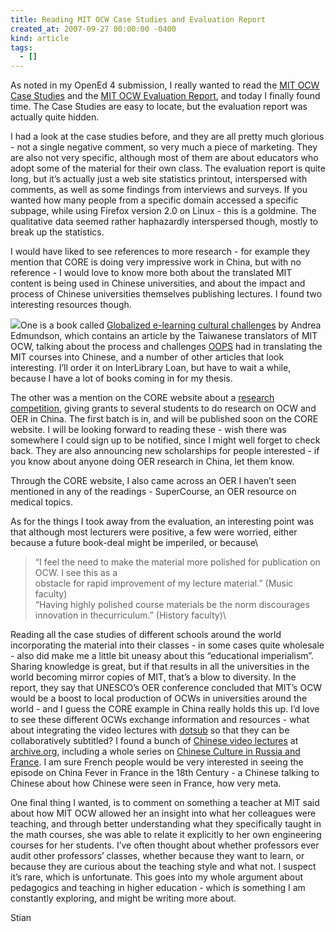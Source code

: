 ```yaml
---
title: Reading MIT OCW Case Studies and Evaluation Report
created_at: 2007-09-27 00:00:00 -0400
kind: article
tags:
  - []
---
```


As noted in my OpenEd 4 submission, I really wanted to read the [MIT OCW
Case Studies](http://ocw.mit.edu/ans7870/global/MITOCW_Case_Studies.pdf)
and the [MIT OCW Evaluation
Report](http://ocw.mit.edu/ans7870/global/05_Prog_Eval_Report_Final.pdf),
and today I finally found time. The Case Studies are easy to locate, but
the evaluation report was actually quite hidden.

I had a look at the case studies before, and they are all pretty much
glorious - not a single negative comment, so very much a piece of
marketing. They are also not very specific, although most of them are
about educators who adopt some of the material for their own class. The
evaluation report is quite long, but it’s actually just a web site
statistics printout, interspersed with comments, as well as some
findings from interviews and surveys. If you wanted how many people from
a specific domain accessed a specific subpage, while using Firefox
version 2.0 on Linux - this is a goldmine. The qualitative data seemed
rather haphazardly interspersed though, mostly to break up the
statistics.

I would have liked to see references to more research - for example they
mention that CORE is doing very impressive work in China, but with no
reference - I would love to know more both about the translated MIT
content is being used in Chinese universities, and about the impact and
process of Chinese universities themselves publishing lectures. I found
two interesting resources though.

![](http://worldcat.org/wcpa/servlet/DCARead?standardNo=1599043017&standardNoType=1)One
is a book called [Globalized e-learning cultural
challenges](http://worldcat.org/oclc/68624107%3Cbr) by Andrea Edmundson,
which contains an article by the Taiwanese translators of MIT OCW,
talking about the process and challenges [OOPS](http://www.myoops.org/)
had in translating the MIT courses into Chinese, and a number of other
articles that look interesting. I’ll order it on InterLibrary Loan, but
have to wait a while, because I have a lot of books coming in for my
thesis.

The other was a mention on the CORE website about a [research
competition](http://www.core.org.cn/en/news/2007/070820.htm), giving
grants to several students to do research on OCW and OER in China. The
first batch is in, and will be published soon on the CORE website. I
will be looking forward to reading these - wish there was somewhere I
could sign up to be notified, since I might well forget to check back.
They are also announcing new scholarships for people interested - if you
know about anyone doing OER research in China, let them know.

Through the CORE website, I also came across an OER I haven’t seen
mentioned in any of the readings -
[](http://www.pitt.edu/%7Esuper1)SuperCourse, an OER resource on medical
topics.

As for the things I took away from the evaluation, an interesting point
was that although most lecturers were positive, a few were worried,
either because a future book-deal might be imperiled, or because\

> “I feel the need to make the material more polished for publication on
> OCW. I see this as a\
>  obstacle for rapid improvement of my lecture material.” (Music
> faculty)\
>  “Having highly polished course materials be the norm discourages
> innovation in thecurriculum.” (History faculty)\

Reading all the case studies of different schools around the world
incorporating the material into their classes - in some cases quite
wholesale - also did make me a little bit uneasy about this “educational
imperialism”. Sharing knowledge is great, but if that results in all the
universities in the world becoming mirror copies of MIT, that’s a blow
to diversity. In the report, they say that UNESCO’s OER conference
concluded that MIT’s OCW would be a boost to local production of OCWs in
universities around the world - and I guess the CORE example in China
really holds this up. I’d love to see these different OCWs exchange
information and resources - what about integrating the video lectures
with [dotsub](http://www.dotsub.com/) so that they can be
collaboratively subtitled? I found a bunch of [Chinese video
lectures](http://www.archive.org/browse.php?field=subject&mediatype=education&collection=chinese_u_lectures)
at [archive.org](http://reganmian.net/blog/wp-admin/archive.org),
including a whole series on [Chinese Culture in Russia and
France](http://www.archive.org/details/humanities54). I am sure French
people would be very interested in seeing the episode on China Fever in
France in the 18th Century - a Chinese talking to Chinese about how
Chinese were seen in France, how very meta.

One final thing I wanted, is to comment on something a teacher at MIT
said about how MIT OCW allowed her an insight into what her colleagues
were teaching, and through better understanding what they specifically
taught in the math courses, she was able to relate it explicitly to her
own engineering courses for her students. I’ve often thought about
whether professors ever audit other professors’ classes, whether because
they want to learn, or because they are curious about the teaching style
and what not. I suspect it’s rare, which is unfortunate. This goes into
my whole argument about pedagogics and teaching in higher education -
which is something I am constantly exploring, and might be writing more
about.

Stian
